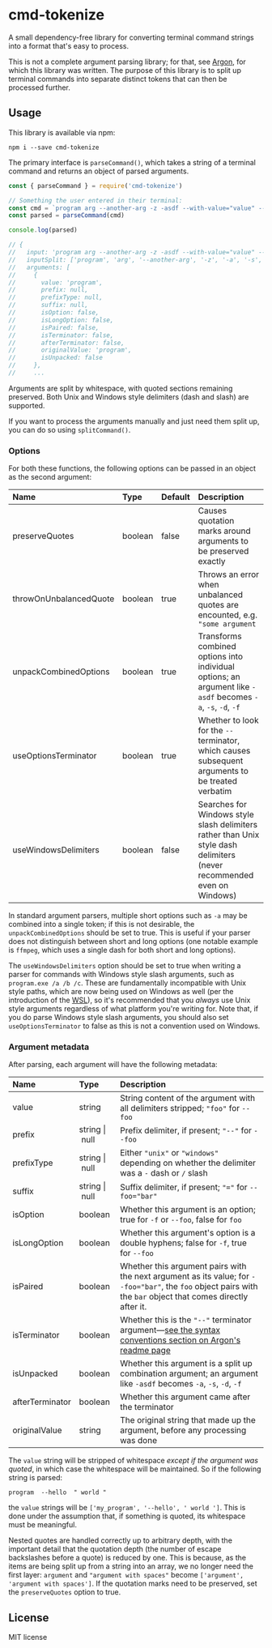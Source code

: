 # cmd-tokenize

A small dependency-free library for converting terminal command strings into a format that's easy to process.

This is not a complete argument parsing library; for that, see [Argon](https://github.com/msikma/argon), for which this library was written. The purpose of this library is to split up terminal commands into separate distinct tokens that can then be processed further.

## Usage

This library is available via npm:

```
npm i --save cmd-tokenize
```

The primary interface is `parseCommand()`, which takes a string of a terminal command and returns an object of parsed arguments.

```js
const { parseCommand } = require('cmd-tokenize')

// Something the user entered in their terminal:
const cmd = `program arg --another-arg -z -asdf --with-value="value" -- --after-terminator`
const parsed = parseCommand(cmd)

console.log(parsed)

// {
//   input: 'program arg --another-arg -z -asdf --with-value="value" -- --after-terminator',
//   inputSplit: ['program', 'arg', '--another-arg', '-z', '-a', '-s', '-d', '-f', '--with-value=', 'value', '--', '--after-terminator'],
//   arguments: [
//     {
//       value: 'program',
//       prefix: null,
//       prefixType: null,
//       suffix: null,
//       isOption: false,
//       isLongOption: false,
//       isPaired: false,
//       isTerminator: false,
//       afterTerminator: false,
//       originalValue: 'program',
//       isUnpacked: false
//     },
//     ...
```

Arguments are split by whitespace, with quoted sections remaining preserved. Both Unix and Windows style delimiters (dash and slash) are supported.

If you want to process the arguments manually and just need them split up, you can do so using `splitCommand()`.

### Options

For both these functions, the following options can be passed in an object as the second argument:

| Name | Type | Default | Description |
|:-----|:-----|:--------|:------------|
| preserveQuotes | boolean | false | Causes quotation marks around arguments to be preserved exactly |
| throwOnUnbalancedQuote | boolean | true | Throws an error when unbalanced quotes are encounted, e.g. `"some argument` |
| unpackCombinedOptions | boolean | true | Transforms combined options into individual options; an argument like `-asdf` becomes `-a`, `-s`, `-d`, `-f` |
| useOptionsTerminator | boolean | true | Whether to look for the `--` terminator, which causes subsequent arguments to be treated verbatim |
| useWindowsDelimiters | boolean | false | Searches for Windows style slash delimiters rather than Unix style dash delimiters (never recommended even on Windows) |

In standard argument parsers, multiple short options such as `-a` may be combined into a single token; if this is not desirable, the `unpackCombinedOptions` should be set to true. This is useful if your parser does not distinguish between short and long options (one notable example is `ffmpeg`, which uses a single dash for both short and long options).

The `useWindowsDelimiters` option should be set to true when writing a parser for commands with Windows style slash arguments, such as `program.exe /a /b /c`. These are fundamentally incompatible with Unix style paths, which are now being used on Windows as well (per the introduction of the [WSL](https://en.wikipedia.org/wiki/Windows_Subsystem_for_Linux)), so it's recommended that you *always* use Unix style arguments regardless of what platform you're writing for. Note that, if you do parse Windows style slash arguments, you should also set `useOptionsTerminator` to false as this is not a convention used on Windows.

### Argument metadata

After parsing, each argument will have the following metadata:

| Name | Type | Description |
|:-----|:-----|:------------|
| value | string | String content of the argument with all delimiters stripped; `"foo"` for `--foo` |
| prefix | string&nbsp;\|&nbsp;null | Prefix delimiter, if present; `"--"` for `--foo` |
| prefixType | string&nbsp;\|&nbsp;null | Either `"unix"` or `"windows"` depending on whether the delimiter was a `-` dash or `/` slash |
| suffix | string&nbsp;\|&nbsp;null | Suffix delimiter, if present; `"="` for `--foo="bar"` |
| isOption | boolean | Whether this argument is an option; true for `-f` or `--foo`, false for `foo` |
| isLongOption | boolean | Whether this argument's option is a double hyphens; false for `-f`, true for `--foo` |
| isPaired | boolean | Whether this argument pairs with the next argument as its value; for `--foo="bar"`, the `foo` object pairs with the `bar` object that comes directly after it. |
| isTerminator | boolean | Whether this is the `"--"` terminator argument—[see the syntax conventions section on Argon's readme page](https://github.com/msikma/argon#syntax-conventions) |
| isUnpacked | boolean | Whether this argument is a split up combination argument; an argument like `-asdf` becomes `-a`, `-s`, `-d`, `-f` |
| afterTerminator | boolean | Whether this argument came after the terminator |
| originalValue | string | The original string that made up the argument, before any processing was done |

The `value` string will be stripped of whitespace *except if the argument was quoted*, in which case the whitespace will be maintained. So if the following string is parsed:

```
program  --hello  " world "
```

the `value` strings will be `['my_program', '--hello', ' world ']`. This is done under the assumption that, if something is quoted, its whitespace must be meaningful.

Nested quotes are handled correctly up to arbitrary depth, with the important detail that the quotation depth (the number of escape backslashes before a quote) is reduced by one. This is because, as the items are being split up from a string into an array, we no longer need the first layer: `argument` and `"argument with spaces"` become `['argument', 'argument with spaces']`. If the quotation marks need to be preserved, set the `preserveQuotes` option to true.

## License

MIT license
